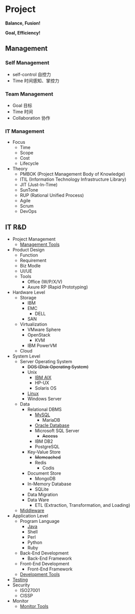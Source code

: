 # Project

**Balance, Fusion!**

**Goal, Efficiency!**


## Management

### Self Management

- self-control 自控力
- Time 时间感知、掌控力

### Team Management

- Goal 目标
- Time 时间
- Collaboration 协作

### IT Management

- Focus
  - Time
  - Scope
  - Cost
  - Lifecycle
- Theory
  - PMBOK (Project Management Body of Knowledge)
  - ITIL (Information Technology Infrastructure Library)
  - JIT (Just-In-Time)
  - SunTone
  - RUP (Rational Unified Process)
  - Agile
  - Scrum
  - DevOps

## IT R&D

- Project Management
  - [Management Tools](https://github.com/shawn0915/tools-study/blob/master/README.md#management)
- Product Design
  - Function
  - Requirement
  - Biz Modle
  - UI/UE
  - Tools
    - Office (W/P/X/V)
    - Axure RP (Rapid Prototyping)
- Hardware Level
  - Storage
    - IBM
    - EMC
      - DELL
    - SAN
  - Virtualization
    - VMware Sphere
    - OpenStack
      - KVM
    - IBM PowerVM
  - Cloud
- System Level
  - Server Operating System
    - ~~DOS (Disk Operating System)~~
    - Unix
      - [IBM AIX](https://github.com/shawn0915/linux-study/blob/master/unix/aix/AIX.md)
      - HP-UX
      - Solaris OS
    - [Linux](https://github.com/shawn0915/linux-study)
    - Windows Server
  - Data
    - Relational DBMS
      - [MySQL](https://github.com/shawn0915/mysql-study)
        - MariaDB
      - [Oracle Database](https://github.com/shawn0915/oracle-study)
      - Microsoft SQL Server
        - ~~Access~~
      - IBM DB2
      - PostgreSQL
    - Key-Value Store
      - ~~Memcached~~
      - Redis
        - Codis
    - Document Store
      - MongoDB
    - In-Memory Database
      - SQLite
    - Data Migration
    - Data Ware
      - ETL (Extraction, Transformation, and Loading)
  - [Middleware](https://github.com/shawn0915/middleware-study)
- Application Level
  - Program Language
    - [Java](https://github.com/shawn0915/java-study)
    - Shell
    - Perl
    - Python
    - Ruby
  - Back-End Development
    - Back-End Framework
  - Front-End Development
    - Front-End Framework
  - [Development Tools](https://github.com/shawn0915/tools-study/blob/master/README.md#monitor)
- [Testing](https://github.com/shawn0915/testing-study)
- Security
  - ISO27001
  - CISSP
- Monitor
  - [Monitor Tools](https://github.com/shawn0915/tools-study/blob/master/README.md#monitor)

